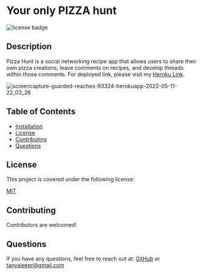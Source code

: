 # Your only PIZZA hunt

![license badge](https://img.shields.io/badge/license-MIT-brightblue)
    
## Description
Pizza Hunt is a social networking recipe app that allows users to share their own pizza creations, leave comments on recipes, and develop threads within those comments. For deployed link, please visit my [Heroku Link](https://guarded-reaches-93324.herokuapp.com/).

![screencapture-guarded-reaches-93324-herokuapp-2022-05-11-22_03_26](https://user-images.githubusercontent.com/92898110/167983764-24e633a5-9cb4-4055-b59d-b2900c231a91.jpg)

## Table of Contents

- [Installation](#installation)
- [License](#license)
- [Contributing](#contributing)
- [Questions](#questions)
<a name="installation"></a>


<a name="license"></a>
    
## License
This project is covered under the following license:
    
[MIT](https://www.mit.edu/~amini/LICENSE.md)
    
<a name="contributing"></a>
## Contributing
Contributors are welcomed! 

## Questions
If you have any questions, feel free to reach out at: [GitHub](https://github.com/tanyaleepr) or <tanyaleepr@gmail.com>
